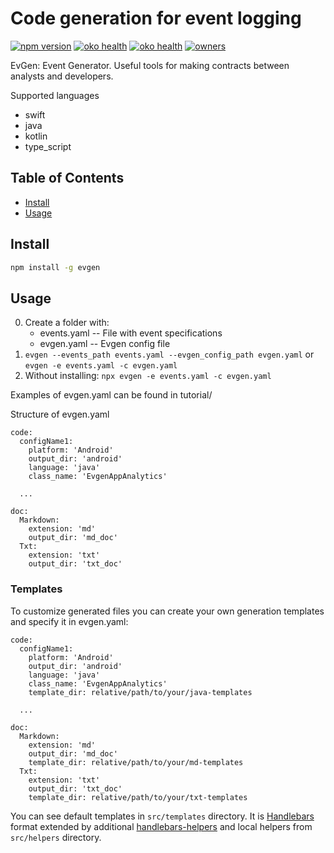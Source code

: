 # Code generation for event logging

[![npm version](https://badger.yandex-team.ru/npm/@kinopoisk-int/evgen/version.svg)](https://npm.yandex-team.ru/-/ui/package/@kinopoisk-int/evgen) [![oko health](https://badger.yandex-team.ru/oko/pkg/@kinopoisk-int/evgen/health.svg)](https://npm.yandex-team.ru/-/ui/package/@kinopoisk-int/evgen) [![oko health](https://oko.yandex-team.ru/badges/repoSecurity.svg?repoName=kinopoisk/frontend/packages/evgen&vcs=arc)](https://oko.yandex-team.ru/arc/kinopoisk/frontend/packages/evgen) [![owners](https://badger.yandex-team.ru/custom/[ABC]/[Kinopoisk%20Frontend%20Infrastructure][green]/badge.svg)](https://abc.yandex-team.ru/services/kpott_infrafront/)

EvGen: Event Generator.  Useful tools for making contracts between analysts and developers.

Supported languages

   - swift
   - java
   - kotlin
   - type_script

## Table of Contents

-   [Install](#install)
-   [Usage](#usage)

## Install

```bash
npm install -g evgen
```

## Usage

0. Create a folder with:
    * events.yaml -- File with event specifications
    * evgen.yaml -- Evgen config file
1. ```evgen --events_path events.yaml --evgen_config_path evgen.yaml``` or ```evgen -e events.yaml -c evgen.yaml```
2. Without installing: ```npx evgen -e events.yaml -c evgen.yaml```

Examples of evgen.yaml can be found in tutorial/

Structure of evgen.yaml

```
code:
  configName1:
    platform: 'Android'
    output_dir: 'android'
    language: 'java'
    class_name: 'EvgenAppAnalytics'

  ...

doc:
  Markdown:
    extension: 'md'
    output_dir: 'md_doc'
  Txt:
    extension: 'txt'
    output_dir: 'txt_doc'
```

### Templates
To customize generated files you can create your own generation templates and specify it in evgen.yaml:
```
code:
  configName1:
    platform: 'Android'
    output_dir: 'android'
    language: 'java'
    class_name: 'EvgenAppAnalytics'
    template_dir: relative/path/to/your/java-templates

  ...

doc:
  Markdown:
    extension: 'md'
    output_dir: 'md_doc'
    template_dir: relative/path/to/your/md-templates
  Txt:
    extension: 'txt'
    output_dir: 'txt_doc'
    template_dir: relative/path/to/your/txt-templates
```

You can see default templates in `src/templates` directory. It is [Handlebars](https://handlebarsjs.com/) format extended by additional [handlebars-helpers](https://github.com/helpers/handlebars-helpers) and local helpers from `src/helpers` directory.
